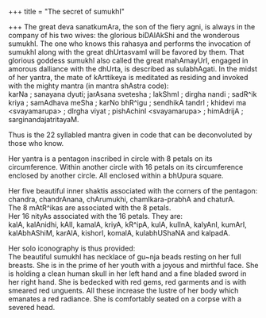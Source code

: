 +++
title = "The secret of sumukhI"

+++
The great deva sanatkumAra, the son of the fiery agni, is always in the
company of his two wives: the glorious biDAlAkShi and the wonderous
sumukhI. The one who knows this rahasya and performs the invocation of
sumukhI along with the great dhUrtasvamI will be favored by them. That
glorious goddess sumukhI also called the great mahAmayUrI, engaged in
amorous dalliance with the dhUrta, is described as sulabhAgati. In the
midst of her yantra, the mate of kArttikeya is meditated as residing and
invoked with the mighty mantra (in mantra shAstra code):  
karNa ; sanayana dyuti; jarAsana svetesha ; lakShmI ; dirgha nandi ;
sadR^ik kriya ; samAdhava meSha ; karNo bhR^igu ; sendhikA tandrI ;
khidevi ma \<svayamarupa\> ; dIrgha viyat ; pishAchinI \<svayamarupa\> ;
himAdrijA ; sarginandajatritayaM.

Thus is the 22 syllabled mantra given in code that can be deconvoluted
by those who know.

Her yantra is a pentagon inscribed in circle with 8 petals on its
circumference. Within another circle with 16 petals on its circumference
enclosed by another circle. All enclosed within a bhUpura square.

Her five beautiful inner shaktis associated with the corners of the
pentagon:  
chandra, chandrAnana, chArumukhi, chamIkara-prabhA and chaturA.  
The 8 mAtR^ikas are associated with the 8 petals.  
Her 16 nityAs associated with the 16 petals. They are:  
kalA, kalAnidhi, kAlI, kamalA, kriyA, kR^ipA, kulA, kulInA, kalyAnI,
kumArI, kalAbhAShiM, karAlA, kishorI, komalA, kulabhUShaNA and kalpadA.

Her solo iconography is thus provided:  
The beautiful sumukhI has necklace of gu\~nja beads resting on her full
breasts. She is in the prime of her youth with a joyous and mirthful
face. She is holding a clean human skull in her left hand and a fine
bladed sword in her right hand. She is bedecked with red gems, red
garments and is with smeared red unguents. All these increase the lustre
of her body which emanates a red radiance. She is comfortably seated on
a corpse with a severed head.
